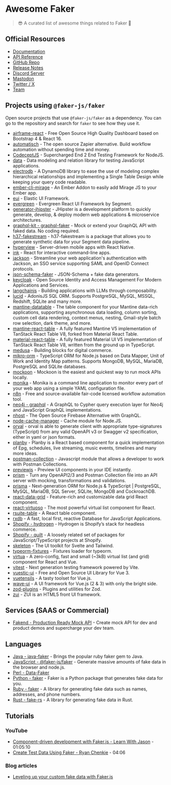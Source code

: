 # Awesome Faker

> 😎 A curated list of awesome things related to Faker 🐼

## Official Resources

- [Documentation](https://fakerjs.dev)
- [API Reference](https://fakerjs.dev/api)
- [GitHub Repo](https://github.com/faker-js/faker)
- [Release Notes](https://github.com/faker-js/faker/releases)
- [Discord Server](https://chat.fakerjs.dev)
- [Mastodon](https://fosstodon.org/@faker_js)
- [Twitter / X](https://twitter.com/faker_js)
- [Team](https://fakerjs.dev/about/team)

## Projects using `@faker-js/faker`

Open source projects that use `@faker-js/faker` as a dependency. You can go to the repository and search for `faker` to see how they use it.

- [airframe-react](https://github.com/0wczar/airframe-react) - Free Open Source High Quality Dashboard based on Bootstrap 4 & React 16.
- [automatisch](https://github.com/automatisch/automatisch) - The open source Zapier alternative. Build workflow automation without spending time and money.
- [CodeceptJS](https://github.com/codeceptjs/CodeceptJS) - Supercharged End 2 End Testing Framework for NodeJS.
- [data](https://github.com/mswjs/data) - Data modeling and relation library for testing JavaScript applications.
- [electrodb](https://github.com/tywalch/electrodb) - A DynamoDB library to ease the use of modeling complex hierarchical relationships and implementing a Single Table Design while keeping your query code readable.
- [ember-cli-mirage](https://github.com/miragejs/ember-cli-mirage) - An Ember Addon to easily add Mirage JS to your Ember app.
- [eui](https://github.com/elastic/eui) - Elastic UI Framework.
- [evergreen](https://github.com/segmentio/evergreen) - Evergreen React UI Framework by Segment.
- [generator-jhipster](https://github.com/jhipster/generator-jhipster) - JHipster is a development platform to quickly generate, develop, & deploy modern web applications & microservice architectures.
- [graphql-kit - graphql-faker](https://github.com/graphql-kit/graphql-faker) - Mock or extend your GraphQL API with faked data. No coding required.
- [h37-fakestream](https://github.com/human-37/h37-fakestream) - h37-fakestream is a package that allows you to generate synthetic data for your Segment data pipeline.
- [hyperview](https://github.com/Instawork/hyperview) - Server-driven mobile apps with React Native.
- [ink](https://github.com/vadimdemedes/ink) - React for interactive command-line apps.
- [jackson](https://github.com/boxyhq/jackson) - Streamline your web application's authentication with Jackson, an SSO service supporting SAML and OpenID Connect protocols.
- [json-schema-faker](https://github.com/json-schema-faker/json-schema-faker) - JSON-Schema + fake data generators.
- [keycloak](https://github.com/keycloak/keycloak) - Open Source Identity and Access Management For Modern Applications and Services.
- [langchainjs](https://github.com/langchain-ai/langchainjs) - Building applications with LLMs through composability.
- [lucid](https://github.com/adonisjs/lucid) - AdonisJS SQL ORM. Supports PostgreSQL, MySQL, MSSQL, Redshift, SQLite and many more.
- [mantine-datatable](https://github.com/icflorescu/mantine-datatable) - The table component for your Mantine data-rich applications, supporting asynchronous data loading, column sorting, custom cell data rendering, context menus, nesting, Gmail-style batch row selection, dark theme, and more.
- [mantine-react-table](https://github.com/KevinVandy/mantine-react-table) - A fully featured Mantine V5 implementation of TanStack React Table V8, forked from Material React Table.
- [material-react-table](https://github.com/KevinVandy/material-react-table) - A fully featured Material UI V5 implementation of TanStack React Table V8, written from the ground up in TypeScript.
- [medusa](https://github.com/medusajs/medusa) - Building blocks for digital commerce.
- [mikro-orm](https://github.com/mikro-orm/mikro-orm) - TypeScript ORM for Node.js based on Data Mapper, Unit of Work and Identity Map patterns. Supports MongoDB, MySQL, MariaDB, PostgreSQL and SQLite databases.
- [mockoon](https://github.com/mockoon/mockoon) - Mockoon is the easiest and quickest way to run mock APIs locally.
- [monika](https://github.com/hyperjumptech/monika) - Monika is a command line application to monitor every part of your web app using a simple YAML configuration file.
- [n8n](https://github.com/n8n-io/n8n) - Free and source-available fair-code licensed workflow automation tool.
- [neo4j - graphql](https://github.com/neo4j/graphql) - A GraphQL to Cypher query execution layer for Neo4j and JavaScript GraphQL implementations.
- [nhost](https://github.com/nhost/nhost) - The Open Source Firebase Alternative with GraphQL.
- [node-cache-manager](https://github.com/node-cache-manager/node-cache-manager) - Cache module for Node.JS.
- [orval](https://github.com/anymaniax/orval) - orval is able to generate client with appropriate type-signatures (TypeScript) from any valid OpenAPI v3 or Swagger v2 specification, either in yaml or json formats.
- [planby](https://github.com/karolkozer/planby) - Planby is a React based component for a quick implementation of Epg, schedules, live streaming, music events, timelines and many more ideas.
- [postman-collection](https://github.com/postmanlabs/postman-collection) - Javascript module that allows a developer to work with Postman Collections.
- [previewjs](https://github.com/fwouts/previewjs) - Preview UI components in your IDE instantly.
- [prism](https://github.com/stoplightio/prism) - Turn any OpenAPI2/3 and Postman Collection file into an API server with mocking, transformations and validations.
- [prisma](https://github.com/prisma/prisma) - Next-generation ORM for Node.js & TypeScript | PostgreSQL, MySQL, MariaDB, SQL Server, SQLite, MongoDB and CockroachDB.
- [react-data-grid](https://github.com/adazzle/react-data-grid) - Feature-rich and customizable data grid React component.
- [react-virtuoso](https://github.com/petyosi/react-virtuoso) - The most powerful virtual list component for React.
- [rsuite-table](https://github.com/rsuite/rsuite-table) - A React table component.
- [rxdb](https://github.com/pubkey/rxdb) - A fast, local first, reactive Database for JavaScript Applications.
- [Shopify - hydrogen](https://github.com/Shopify/hydrogen) - Hydrogen is Shopify’s stack for headless commerce.
- [Shopify - quilt](https://github.com/Shopify/quilt) - A loosely related set of packages for JavaScript/TypeScript projects at Shopify.
- [skeleton](https://github.com/skeletonlabs/skeleton) - The UI toolkit for Svelte and Tailwind.
- [typeorm-fixtures](https://github.com/RobinCK/typeorm-fixtures) - Fixtures loader for typeorm.
- [virtua](https://github.com/inokawa/virtua) - A zero-config, fast and small (~3kB) virtual list (and grid) component for React and Vue.
- [vitest](https://github.com/vitest-dev/vitest) - Next generation testing framework powered by Vite.
- [vuestic-ui](https://github.com/epicmaxco/vuestic-ui) - Free and Open Source UI Library for Vue 3.
- [vuetensils](https://github.com/AustinGil/vuetensils) - A tasty toolset for Vue.js.
- [wave-ui](https://github.com/antoniandre/wave-ui) - A UI framework for Vue.js (2 & 3) with only the bright side.
- [zod-plugins](https://github.com/anatine/zod-plugins) - Plugins and utilities for Zod.
- [zui](https://github.com/easysoft/zui) - ZUI is an HTML5 front UI framework.

## Services (SAAS or Commercial)

- [Fakend - Production Ready Mock API](https://fakend.fyi) - Create mock API for dev and product demos and supercharge your dev team.

## Languages

- [Java - java-faker](https://github.com/DiUS/java-faker) - Brings the popular ruby faker gem to Java.
- [JavaScript - @faker-js/faker](https://github.com/faker-js/faker) - Generate massive amounts of fake data in the browser and node.js.
- [Perl - Data-Faker](https://metacpan.org/dist/Data-Faker)
- [Python - faker](https://github.com/joke2k/faker) - Faker is a Python package that generates fake data for you.
- [Ruby - faker](https://github.com/faker-ruby/faker) - A library for generating fake data such as names, addresses, and phone numbers.
- [Rust - fake-rs](https://github.com/cksac/fake-rs) - A library for generating fake data in Rust.

## Tutorials

### YouTube

- [Component-driven development with Faker.js - Learn With Jason](https://www.youtube.com/watch?v=tIwG-bAkU5E&ab_channel=LearnWithJason) - 01:05:10
- [Create Test Data Using Faker - Ryan Chenkie](https://www.youtube.com/watch?v=oPKS0FmCHA4&ab_channel=RyanChenkie) - 04:06

### Blog articles

- [Leveling up your custom fake data with Faker.js](https://dev.to/matthewmayer/leveling-up-your-custom-fake-data-with-fakerjs-3f7m)
